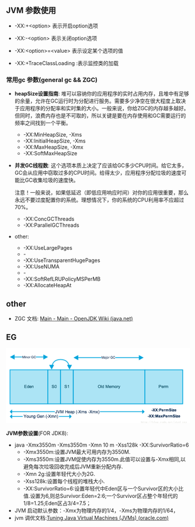 ## JVM 参数使用

+ -XX:+\<option> 表示开启option选项

+ -XX:-\<option> 表示关闭option选项

+ -XX:\<option>=\<value> 表示设定某个选项的值

+ -XX:+TraceClassLoading :表示监控类的加载





### 常用gc 参数(general gc && ZGC)

+ **heapSize设置指南**:	堆可以容纳你的应用程序的实时占用内存，且堆中有足够的余量，允许在GC运行时为分配进行服务。需要多少净空在很大程度上取决于应用程序的分配率和实时集的大小。一般来说，你给ZGC的内存越多越好。但同时，浪费内存也是不可取的，所以关键是要在内存使用和GC需要运行的频率之间找到一个平衡。

  + -XX:MinHeapSize, -Xms
  + -XX:InitialHeapSize, -Xms
  + -XX:MaxHeapSize, -Xmx
  + -XX:SoftMaxHeapSize

+ **并发GC线程数**: 这个选项本质上决定了应该给GC多少CPU时间。给它太多，GC会从应用中窃取过多的CPU时间。给得太少，应用程序分配垃圾的速度可能比GC收集垃圾的速度快。

  注意！一般来说，如果低延迟（即低应用响应时间）对你的应用很重要，那么永远不要过度配置你的系统。理想情况下，你的系统的CPU利用率不应超过70%。

  + -XX:ConcGCThreads
  + -XX:ParallelGCThreads

+ other:

  + -XX:UseLargePages
  + \-
  + -XX:UseTransparentHugePages
  + -XX:UseNUMA
  + \-
  + -XX:SoftRefLRUPolicyMSPerMB
  + -XX:AllocateHeapAt




## other

+ ZGC 文档: [Main - Main - OpenJDK Wiki (java.net)](https://wiki.openjdk.java.net/display/zgc/Main#Main-SupportedPlatforms)

  

## EG

![1568274341196](1568274341196.png)

**JVM参数设置**(FOR JDK8):

+ java -Xmx3550m -Xms3550m -Xmn 10 m -Xss128k -XX:SurvivorRatio=6
  + -Xmx3550m:设置JVM最大可用内存为3550M. 
  + -Xms3550m:设置JVM促使内存为3550m.此值可以设置与-Xmx相同,以避免每次垃圾回收完成后JVM重新分配内存. 
  + -Xmn 2g:设置年轻代大小为2G.
  + -Xss128k:设置每个线程的堆栈大小. 
  + -XX:SurvivorRatio=6:设置年轻代中Eden区与一个Survivor区的大小比值.设置为6,则总Survivor:Eden=2:6;一个Survivor区占整个年轻代的1/8=1.25;Eden区占3/4=7.5；
+ JVM 启动默认参数：-Xmx为物理内存的1/4，-Xms为物理内存的1/64，
+ jvm 调优文档:[Tuning Java Virtual Machines (JVMs) (oracle.com)](https://docs.oracle.com/cd/E21764_01/web.1111/e13814/jvm_tuning.htm#PERFM167)